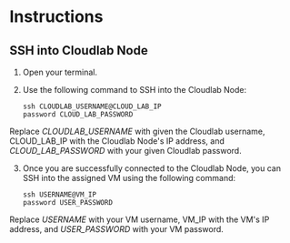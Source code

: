 # Instructions

## SSH into Cloudlab Node

1. Open your terminal.

2. Use the following command to SSH into the Cloudlab Node:

   ```shell
   ssh CLOUDLAB_USERNAME@CLOUD_LAB_IP
   password CLOUD_LAB_PASSWORD
   
Replace _CLOUDLAB_USERNAME_ with given the Cloudlab username, CLOUD_LAB_IP with the Cloudlab Node's IP address, and _CLOUD_LAB_PASSWORD_ with your given Cloudlab password.

3. Once you are successfully connected to the Cloudlab Node, you can SSH into the assigned VM using the following command:

    ```shell
    ssh USERNAME@VM_IP
    password USER_PASSWORD

Replace _USERNAME_ with your VM username, VM_IP with the VM's IP address, and _USER_PASSWORD_ with your VM password.


